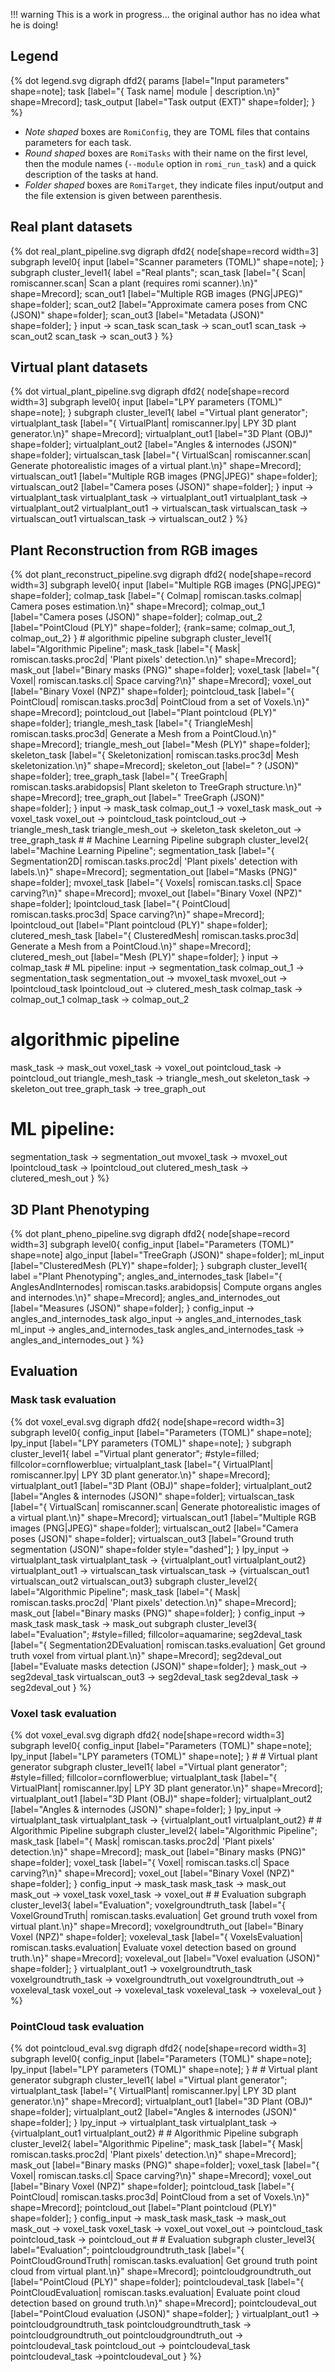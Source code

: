 
!!! warning 
    This is a work in progress... the original author has no idea what he is doing!

## Legend

{% dot legend.svg
digraph dfd2{
    params [label="Input parameters" shape=note];
    task [label="{<f0> Task name|<f1> module |<f2> description.\n}" shape=Mrecord];
    task_output [label="Task output (EXT)" shape=folder];
}
%}
- _Note shaped_ boxes are `RomiConfig`, they are TOML files that contains parameters for each task.
- _Round shaped_ boxes are `RomiTasks` with their name on the first level, then the module names (`--module` option in `romi_run_task`) and a quick description of the tasks at hand.
- _Folder shaped_ boxes are `RomiTarget`, they indicate files input/output and the file extension is given between parenthesis.


## Real plant datasets

{% dot real_plant_pipeline.svg
digraph dfd2{
    node[shape=record width=3]
    subgraph level0{
        input [label="Scanner parameters (TOML)" shape=note];
    }
    subgraph cluster_level1{
        label ="Real plants";
        scan_task [label="{<f0> Scan|<f1> romiscanner.scan|<f2> Scan a plant (requires romi scanner).\n}" shape=Mrecord];
        scan_out1 [label="Multiple RGB images (PNG|JPEG)" shape=folder];
        scan_out2 [label="Approximate camera poses from CNC (JSON)" shape=folder];
        scan_out3 [label="Metadata (JSON)" shape=folder];
    }
    input -> scan_task
    scan_task -> scan_out1
    scan_task -> scan_out2
    scan_task -> scan_out3
}
%}


## Virtual plant datasets

{% dot virtual_plant_pipeline.svg
digraph dfd2{
    node[shape=record width=3]
    subgraph level0{
        input [label="LPY parameters (TOML)" shape=note];
    }
    subgraph cluster_level1{
        label ="Virtual plant generator";
        virtualplant_task [label="{<f0> VirtualPlant|<f1> romiscanner.lpy|<f2> LPY 3D plant generator.\n}" shape=Mrecord];
        virtualplant_out1 [label="3D Plant (OBJ)" shape=folder];
        virtualplant_out2 [label="Angles & internodes (JSON)" shape=folder];
        virtualscan_task [label="{<f0> VirtualScan|<f1> romiscanner.scan|<f2> Generate photorealistic images of a virtual plant.\n}" shape=Mrecord];
        virtualscan_out1 [label="Multiple RGB images (PNG|JPEG)" shape=folder];
        virtualscan_out2 [label="Camera poses (JSON)" shape=folder];
    }
    input -> virtualplant_task
    virtualplant_task -> virtualplant_out1
    virtualplant_task -> virtualplant_out2
    virtualplant_out1 -> virtualscan_task
    virtualscan_task -> virtualscan_out1
    virtualscan_task -> virtualscan_out2
}
%}

## Plant Reconstruction from RGB images

{% dot plant_reconstruct_pipeline.svg
digraph dfd2{
    node[shape=record width=3]
    subgraph level0{
        input [label="Multiple RGB images (PNG|JPEG)" shape=folder];
        colmap_task [label="{<f0> Colmap|<f1> romiscan.tasks.colmap|<f2> Camera poses estimation.\n}" shape=Mrecord];
        colmap_out_1 [label="Camera poses (JSON)" shape=folder];
        colmap_out_2 [label="PointCloud (PLY)" shape=folder];
        {rank=same; colmap_out_1, colmap_out_2}
    }
    # algorithmic pipeline
    subgraph cluster_level1{
        label="Algorithmic Pipeline";
        mask_task [label="{<f0> Mask|<f1> romiscan.tasks.proc2d|<f2> 'Plant pixels' detection.\n}" shape=Mrecord];
        mask_out [label="Binary masks (PNG)" shape=folder];
        voxel_task [label="{<f0> Voxel|<f1> romiscan.tasks.cl|<f2> Space carving?\n}" shape=Mrecord];
        voxel_out [label="Binary Voxel (NPZ)" shape=folder];
        pointcloud_task [label="{<f0> PointCloud|<f1> romiscan.tasks.proc3d|<f2> PointCloud from a set of Voxels.\n}" shape=Mrecord];
        pointcloud_out [label="Plant pointcloud (PLY)" shape=folder];
        triangle_mesh_task [label="{<f0> TriangleMesh|<f1> romiscan.tasks.proc3d|<f2> Generate a Mesh from a PointCloud.\n}" shape=Mrecord];
        triangle_mesh_out [label="Mesh (PLY)" shape=folder];
        skeleton_task [label="{<f0> Skeletonization|<f1> romiscan.tasks.proc3d|<f2> Mesh skeletonization.\n}" shape=Mrecord];
        skeleton_out [label=" ? (JSON)" shape=folder];
        tree_graph_task [label="{<f0> TreeGraph|<f1> romiscan.tasks.arabidopsis|<f2> Plant skeleton to TreeGraph structure.\n}" shape=Mrecord];
        tree_graph_out [label=" TreeGraph (JSON)" shape=folder];
    }
    input -> mask_task
    colmap_out_1 -> voxel_task
    mask_out -> voxel_task
    voxel_out -> pointcloud_task
    pointcloud_out -> triangle_mesh_task
    triangle_mesh_out -> skeleton_task
    skeleton_out -> tree_graph_task
    #
    # Machine Learning Pipeline
    subgraph cluster_level2{
        label="Machine Learning Pipeline";
        segmentation_task [label="{<f0> Segmentation2D|<f1> romiscan.tasks.proc2d|<f2> 'Plant pixels' detection with labels.\n}" shape=Mrecord];
        segmentation_out [label="Masks (PNG)" shape=folder];
        mvoxel_task [label="{<f0> Voxels|<f1> romiscan.tasks.cl|<f2> Space carving?\n}" shape=Mrecord];
        mvoxel_out [label="Binary Voxel (NPZ)" shape=folder];
        lpointcloud_task [label="{<f0> PointCloud|<f1> romiscan.tasks.proc3d|<f2> Space carving?\n}" shape=Mrecord];
        lpointcloud_out [label="Plant pointcloud (PLY)" shape=folder];
        clutered_mesh_task [label="{<f0> ClusteredMesh|<f1> romiscan.tasks.proc3d|<f2> Generate a Mesh from a PointCloud.\n}" shape=Mrecord];
        clutered_mesh_out [label="Mesh (PLY)" shape=folder];
    }
    input -> colmap_task
    # ML pipeline:
    input -> segmentation_task
    colmap_out_1 -> segmentation_task
    segmentation_out -> mvoxel_task
    mvoxel_out -> lpointcloud_task
    lpointcloud_out -> clutered_mesh_task
colmap_task -> colmap_out_1
colmap_task -> colmap_out_2
# algorithmic pipeline
mask_task -> mask_out
voxel_task -> voxel_out
pointcloud_task -> pointcloud_out
triangle_mesh_task -> triangle_mesh_out
skeleton_task -> skeleton_out
tree_graph_task -> tree_graph_out
# ML pipeline:
segmentation_task -> segmentation_out
mvoxel_task -> mvoxel_out
lpointcloud_task -> lpointcloud_out
clutered_mesh_task -> clutered_mesh_out
}
%}

## 3D Plant Phenotyping

{% dot plant_pheno_pipeline.svg
digraph dfd2{
    node[shape=record width=3]
    subgraph level0{
        config_input [label="Parameters (TOML)" shape=note]
        algo_input [label="TreeGraph (JSON)" shape=folder];
        ml_input [label="ClusteredMesh (PLY)" shape=folder];
    }
    subgraph cluster_level1{
        label ="Plant Phenotyping";
        angles_and_internodes_task [label="{<f0> AnglesAndInternodes|<f1> romiscan.tasks.arabidopsis|<f2> Compute organs angles and internodes.\n}" shape=Mrecord];
        angles_and_internodes_out [label="Measures (JSON)" shape=folder];
    }
config_input -> angles_and_internodes_task
algo_input -> angles_and_internodes_task
ml_input -> angles_and_internodes_task
angles_and_internodes_task -> angles_and_internodes_out
}
%}


## Evaluation

### Mask task evaluation

{% dot voxel_eval.svg
digraph dfd2{
    node[shape=record width=3]
    subgraph level0{
        config_input [label="Parameters (TOML)" shape=note];
        lpy_input [label="LPY parameters (TOML)" shape=note];
    }
    subgraph cluster_level1{
        label ="Virtual plant generator";
        #style=filled; fillcolor=cornflowerblue;
        virtualplant_task [label="{<f0> VirtualPlant|<f1> romiscanner.lpy|<f2> LPY 3D plant generator.\n}" shape=Mrecord];
        virtualplant_out1 [label="3D Plant (OBJ)" shape=folder];
        virtualplant_out2 [label="Angles & internodes (JSON)" shape=folder];
        virtualscan_task [label="{<f0> VirtualScan|<f1> romiscanner.scan|<f2> Generate photorealistic images of a virtual plant.\n}" shape=Mrecord];
        virtualscan_out1 [label="Multiple RGB images (PNG|JPEG)" shape=folder];
        virtualscan_out2 [label="Camera poses (JSON)" shape=folder];
        virtualscan_out3 [label="Ground truth segmentation (JSON)" shape=folder style="dashed"];
    }
    lpy_input -> virtualplant_task
    virtualplant_task -> {virtualplant_out1 virtualplant_out2}
    virtualplant_out1 -> virtualscan_task
    virtualscan_task -> {virtualscan_out1 virtualscan_out2 virtualscan_out3}
    subgraph cluster_level2{
        label="Algorithmic Pipeline";
        mask_task [label="{<f0> Mask|<f1> romiscan.tasks.proc2d|<f2> 'Plant pixels' detection.\n}" shape=Mrecord];
        mask_out [label="Binary masks (PNG)" shape=folder];
    }
    config_input -> mask_task
    mask_task -> mask_out
    subgraph cluster_level3{
        label="Evaluation";
        #style=filled; fillcolor=aquamarine;
        seg2deval_task [label="{<f0> Segmentation2DEvaluation|<f1> romiscan.tasks.evaluation|<f2> Get ground truth voxel from virtual plant.\n}" shape=Mrecord];
        seg2deval_out [label="Evaluate masks detection (JSON)" shape=folder];
    }
    mask_out -> seg2deval_task
    virtualscan_out3 -> seg2deval_task
    seg2deval_task -> seg2deval_out
}
%}

### Voxel task evaluation

{% dot voxel_eval.svg
digraph dfd2{
    node[shape=record width=3]
    subgraph level0{
        config_input [label="Parameters (TOML)" shape=note];
        lpy_input [label="LPY parameters (TOML)" shape=note];
    }
    #
    # Virtual plant generator
    subgraph cluster_level1{
        label ="Virtual plant generator";
        #style=filled; fillcolor=cornflowerblue;
        virtualplant_task [label="{<f0> VirtualPlant|<f1> romiscanner.lpy|<f2> LPY 3D plant generator.\n}" shape=Mrecord];
        virtualplant_out1 [label="3D Plant (OBJ)" shape=folder];
        virtualplant_out2 [label="Angles & internodes (JSON)" shape=folder];
    }
    lpy_input -> virtualplant_task
    virtualplant_task -> {virtualplant_out1 virtualplant_out2}
    #
    # Algorithmic Pipeline
    subgraph cluster_level2{
        label="Algorithmic Pipeline";
        mask_task [label="{<f0> Mask|<f1> romiscan.tasks.proc2d|<f2> 'Plant pixels' detection.\n}" shape=Mrecord];
        mask_out [label="Binary masks (PNG)" shape=folder];
        voxel_task [label="{<f0> Voxel|<f1> romiscan.tasks.cl|<f2> Space carving?\n}" shape=Mrecord];
        voxel_out [label="Binary Voxel (NPZ)" shape=folder];
    }
    config_input -> mask_task
    mask_task -> mask_out
    mask_out -> voxel_task
    voxel_task -> voxel_out
    #
    # Evaluation
    subgraph cluster_level3{
        label="Evaluation";
        voxelgroundtruth_task [label="{<f0> VoxelGroundTruth|<f1> romiscan.tasks.evaluation|<f2> Get ground truth voxel from virtual plant.\n}" shape=Mrecord];
        voxelgroundtruth_out [label="Binary Voxel (NPZ)" shape=folder];
        voxeleval_task [label="{<f0> VoxelsEvaluation|<f1> romiscan.tasks.evaluation|<f2> Evaluate voxel detection based on ground truth.\n}" shape=Mrecord];
        voxeleval_out [label="Voxel evaluation (JSON)" shape=folder];
    }
    virtualplant_out1 -> voxelgroundtruth_task
    voxelgroundtruth_task -> voxelgroundtruth_out
    voxelgroundtruth_out -> voxeleval_task
    voxel_out -> voxeleval_task
    voxeleval_task -> voxeleval_out
}
%}

### PointCloud task evaluation

{% dot pointcloud_eval.svg
digraph dfd2{
    node[shape=record width=3]
    subgraph level0{
        config_input [label="Parameters (TOML)" shape=note];
        lpy_input [label="LPY parameters (TOML)" shape=note];
    }
    #
    # Virtual plant generator
    subgraph cluster_level1{
        label ="Virtual plant generator";
        virtualplant_task [label="{<f0> VirtualPlant|<f1> romiscanner.lpy|<f2> LPY 3D plant generator.\n}" shape=Mrecord];
        virtualplant_out1 [label="3D Plant (OBJ)" shape=folder];
        virtualplant_out2 [label="Angles & internodes (JSON)" shape=folder];
    }
    lpy_input -> virtualplant_task
    virtualplant_task -> {virtualplant_out1 virtualplant_out2}
    #
    # Algorithmic Pipeline
    subgraph cluster_level2{
        label="Algorithmic Pipeline";
        mask_task [label="{<f0> Mask|<f1> romiscan.tasks.proc2d|<f2> 'Plant pixels' detection.\n}" shape=Mrecord];
        mask_out [label="Binary masks (PNG)" shape=folder];
        voxel_task [label="{<f0> Voxel|<f1> romiscan.tasks.cl|<f2> Space carving?\n}" shape=Mrecord];
        voxel_out [label="Binary Voxel (NPZ)" shape=folder];
        pointcloud_task [label="{<f0> PointCloud|<f1> romiscan.tasks.proc3d|<f2> PointCloud from a set of Voxels.\n}" shape=Mrecord];
        pointcloud_out [label="Plant pointcloud (PLY)" shape=folder];
    }
    config_input -> mask_task
    mask_task -> mask_out
    mask_out -> voxel_task
    voxel_task -> voxel_out
    voxel_out -> pointcloud_task
    pointcloud_task -> pointcloud_out
    #
    # Evaluation
    subgraph cluster_level3{
        label="Evaluation";
        pointcloudgroundtruth_task [label="{<f0> PointCloudGroundTruth|<f1> romiscan.tasks.evaluation|<f2> Get ground truth point cloud from virtual plant.\n}" shape=Mrecord];
        pointcloudgroundtruth_out [label="PointCloud (PLY)" shape=folder];
        pointcloudeval_task [label="{<f0> PointCloudEvaluation|<f1> romiscan.tasks.evaluation|<f2> Evaluate point cloud detection based on ground truth.\n}" shape=Mrecord];
        pointcloudeval_out [label="PointCloud evaluation (JSON)" shape=folder];
    }
    virtualplant_out1 -> pointcloudgroundtruth_task
    pointcloudgroundtruth_task -> pointcloudgroundtruth_out
    pointcloudgroundtruth_out -> pointcloudeval_task
    pointcloud_out -> pointcloudeval_task
    pointcloudeval_task ->pointcloudeval_out
}
%}
